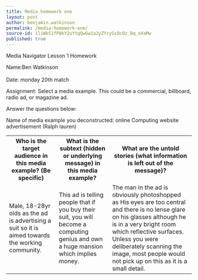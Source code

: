 ```yaml
---
title: Media homework one
layout: post
author: benjamin.watkinson
permalink: /media-homework-one/
source-id: 1liWkS1fP8kY2uYtqQwGw1a2yZYryScOcOz_Bq_nXaMw
published: true
---
```

Media Navigator Lesson 1 Homework

Name:Ben Watkinson      <br> <br> Date: monday 20th match 

Assignment: Select a media example. This could be a commercial, billboard, radio ad, or magazine ad. 

Answer the questions below:

Name of media example you deconstructed: online Computing website advertisement (Ralph lauren)

<table>
  <tr>
    <th>Who is the target audience in this media example? (Be specific)</th>
    <th>What is the subtext (hidden or underlying message) in this media example?</th>
    <th>What are the untold stories (what information is left out of the message)?</th>
  </tr>
  <tr>
    <td>Male, 18-28yr olds as the ad is advertising a suit so it is aimed towards the working community. </td>
    <td>This ad is telling people that if you buy their suit, you will become a computing genius and own a huge mansion which implies money. </td>
    <td>The man in the ad is obviously photoshopped as 
His eyes are too central and there is no lense glare on his glasses although he is in a very bright room which reflective surfaces. Unless you were deliberately scanning the image, most people would not pick up on this as it is a small detail.</td>
  </tr>
</table>


